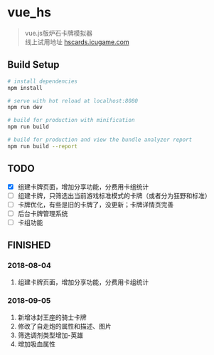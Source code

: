 # vue_hs

> vue.js版炉石卡牌模拟器  
> 线上试用地址 [hscards.icugame.com](http://hscards.icugame.com)

## Build Setup

``` bash
# install dependencies
npm install

# serve with hot reload at localhost:8080
npm run dev

# build for production with minification
npm run build

# build for production and view the bundle analyzer report
npm run build --report
```

## TODO
- [x] 组建卡牌页面，增加分享功能，分费用卡组统计
- [ ] 组建卡牌，只筛选出当前游戏标准模式的卡牌（或者分为狂野和标准）
- [ ] 卡牌优化，有些是旧的卡牌了，没更新；卡牌详情页完善
- [ ] 后台卡牌管理系统
- [ ] 卡组功能
 
## FINISHED
### 2018-08-04
1. 组建卡牌页面，增加分享功能，分费用卡组统计 

### 2018-09-05
1. 新增冰封王座的骑士卡牌
2. 修改了自走炮的属性和描述、图片
3. 筛选调剂类型增加-英雄
4. 增加吸血属性
